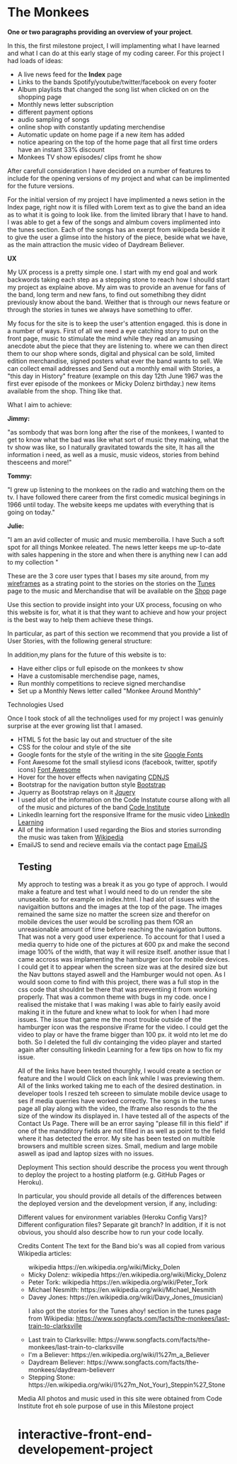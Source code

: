 <h1> The Monkees  </h1>


<b>One or two paragraphs providing an overview of your project</b>.

In this, the first milestone project, I will implamenting what I have learned and what I can do at this early stage of my coding career. 
For this project I had loads of ideas:
<ul>
<li>A live news feed for the <b>Index</b> page </li>
<li>Links to the bands Spotify/youtube/twitter/facebook on every footer</li> 
<li>Album playlists that changed the song list when clicked on on the shopping page</li> 
<li>Monthly news letter subscription</li>
<li>different payment options</li>
<li>audio sampling of songs</li>
<li>online shop with constantly updating merchendise</li>
<li>Automatic update on home page if a new item has added</li>
<li>notice apearing on the top of the home page that all first time orders have an instant 33% discount</li>
<li>Monkees TV show episodes/ clips fromt he show</li>
</ul>

<p>After carefull consideration I have decided on a number of features to include for the opening versions of my project and what can be implimented for the future versions.</p>

<p>For the initial version of my project I have implimented a news setion in the Index page, right now it is filled with Lorem text as to give the band an idea as to what it is going to look like.
from the limited library that I have to hand. I was able to get a few of the songs and almbum covers implimented into the tunes section. Each of the songs has an exerpt from wikipeda beside it to 
give the user a glimse into the history of the piece, beside what we have, as the main attraction the music video of Daydream Believer.

<b>UX</b>

<p> My UX process is a pretty simple one. I start with my end goal and work backwords taking each step as a stepping stone to reach how I shoulld start my project as explaine above. 
My aim was to provide an avenue for fans of the band, long term and new fans, to find out somethibng they didnt previously know about the band. Weither that is through our news feature or through the stories in tunes we always have something to offer.


My focus for the site is to keep the user's attention engaged. this is done in a number of ways. First of all we need a eye catching story to put on the front page, music to stimulate the mind while they read an amusing anecdote abut the piece that they are listening to. where we can then direct them to our shop where sonds, digital and physical can be sold, limited edition merchandise, signed posters
what ever the band wants to sell. We can collect email addresses and Send out a monthly email with Stories, a "this day in History" freature (example on this day 12th June 1967 was the first ever episode of the monkees or Micky Dolenz birthday.) new items available from the shop. Thing like that. </p>

What I aim to achieve:

<b>Jimmy:</b>


"as sombody that was born long after the rise of the monkees, I wanted to get to know what the bad was like what sort of music they making, what the tv show was like, so I naturally gravitated towards the site, 
It has all the information i need, as well as a music, music videos, stories from behind thesceens and more!"

<b>Tommy:</b>


"I grew up listening to the monkees on the radio and watching them on the tv. I have followed there career from the first comedic musical beginings in 1966 until today. The website keeps me updates with everything that is going on today."

<b>Julie:</b>

"I am an avid collecter of music and music memberoilia. I have Such a soft spot for all things Monkee releated. The news letter keeps me up-to-date with sales happening in the store and when there is anything new I can add to my collection "

These are the 3 core user types that I bases my site around, from my <a href="assets/Wireframes/Band website mockup.bmpr">wireframes</a> as a strating point to the stories on the stories on the <a href="tunes.html">Tunes</a> page to the music and Merchandise that will be available on the <a href="shop.html">Shop</a> page

Use this section to provide insight into your UX process, focusing on who this website is for, what it is that they want to achieve and how your project is the best way to help them achieve these things.

In particular, as part of this section we recommend that you provide a list of User Stories, with the following general structure:


In addition,my plans for the future of this website is to:

<ul>

<li>Have either clips or full episode on the monkees tv show</li>
<li>Have a customisable merchendise page, names, </li>
<li>Run monthly competitions to recieve signed merchandise</li>
<li>Set up a Monthly News letter called "Monkee Around Monthly"</li>

</ul>


Technologies Used

Once I took stock of all the technoliges used for my project I was genuinly surprise at the ever growing list that I amased. 

<ul>

<li>HTML 5 fot the basic lay out and structuer of the site</li>
<li>CSS for the colour and style of the site </li>
<li>Google fonts for the style of the writing in the site <a target = 'blank'href="https://fonts.googleapis.com/css?family=Chicle"> Google Fonts</a></li>
<li>Font Awesome fot the small styliesd icons (facebook, twitter, spotify icons) <a target = 'blank'href="https://fontawesome.com">Font Awesome</a></li>
<li>Hover for the hover effects when navigating <a target = 'blank'href="https://cdnjs.com/libraries/hover.css">CDNJS</a></li>
<li>Bootstrap for the navigation button style <a target = 'blank'href="https://getbootstrap.com/https://getbootstrap.com/">Bootstrap</a></li>
<li>Jquerry as Bootstrap relays on it <a target = 'blank'href="https://jquery.com">Jquery</a></li>
<li>I used alot of the information on the Code Instatute course allong with all of the music and pictures of the band <a target = 'blank'href="https://codeinstitute.net/">Code Institute</a></li>
<li>LinkedIn learning fort the responsive Iframe for the music video <a target = 'blank' href="https://www.linkedin.com/learning/">LinkedIn Learning</a></li>
<li>All of the information I used regarding the Bios and stories surronding the music was taken from <a target = 'blank'href="https://en.wikipedia.org/wiki/Main_Page">Wikipedia</a></li>
<li>EmailJS to send and recieve emails via the contact page <a target = 'blank'href="https://www.emailjs.com/">EmailJS</a></li>
</u>

<h2>Testing</h2>

<p>My approch to testing was a break it as you go type of approch. I would make a feature and test what I would need to do un render the site unuseable. so for example on index.html. I had alot of issues with the navigaition buttons and the images at the top of the page. The images remained the same size no matter the screen size and therefor on mobile devices the user would be scrolling pas them fOR
an unreasionable amount of time before reaching the navigation buttons. That was not a very good user experience. To account for that I used a media querry to hide one of the pictures at 600 px and make the second image 100% of the width, that way it will resize itself.
another issue that I came accross was implamenting the hamburger icon for mobile devices. I could get it to appear when the screen size was at the desired size but the Nav buttons stayed aswell and the Hamburger would not open. As I would soon come to find with this project, there was a full stop in the css code that shouldnt be there that was preventiing it from working properly. That was a common theme with bugs in my code.
once I realised the mistake that I was making I was able to fairly easily avoid making it in the future and knew what to look for when I had more issues. The issue that game me the most trouble outside of the hamburger icon was the responsive iFrame for the video. I could get the video to play or have the frame bigger than 100 px. it wold nto let me do both. So I deleted the full div containging the video player and started again 
after consulting linkedin Learning for a few tips on how to fix my issue.  </p>

All of the links have been tested thourghly, I would create a section or feature and the I would Click on each link while I was previewing them. All of the links worked taking me to each of the desired destination.
in developer tools I reszed teh screeen to simulate mobile device usage to ses if media querries have worked correctly. The songs in the tunes page all play along with the video, the Iframe also resonds to the the size of the window its displayed in. 
I have tested all of the aspects of the Contact Us Page. There will be an error saying "please fill in this field" if one of the mandditory fields are not filled in as well as point to the field where it has detected the error. 
My site has been tested on multible browsers and multible screen sizes. Small, medium and large mobile aswell as ipad and laptop sizes with no issues.

Deployment
This section should describe the process you went through to deploy the project to a hosting platform (e.g. GitHub Pages or Heroku).

In particular, you should provide all details of the differences between the deployed version and the development version, if any, including:

Different values for environment variables (Heroku Config Vars)?
Different configuration files?
Separate git branch?
In addition, if it is not obvious, you should also describe how to run your code locally.

Credits
Content
The text for the Band bio's was all copied from various Wikipedia articles:

<ul>wikipedia https://en.wikipedia.org/wiki/Micky_Dolen
<li>Micky Dolenz: wikipedia https://en.wikipedia.org/wiki/Micky_Dolenz</li>
<li>Peter Tork: wikipedia https://en.wikipedia.org/wiki/Peter_Tork</li>
<li>Michael Nesmith: https://en.wikipedia.org/wiki/Michael_Nesmith</li>
<li>Davey Jones: https://en.wikipedia.org/wiki/Davy_Jones_(musician)</li>

I also got the stories for the Tunes ahoy! section in the tunes page from Wikipedia:
https://www.songfacts.com/facts/the-monkees/last-train-to-clarksville

<li>Last train to Clarksville: https://www.songfacts.com/facts/the-monkees/last-train-to-clarksville</li>
<li>I'm a Believer: https://en.wikipedia.org/wiki/I%27m_a_Believer</li>
<li>Daydream Believer: https://www.songfacts.com/facts/the-monkees/daydream-believerr</li>
<li>Stepping Stone: https://en.wikipedia.org/wiki/(I%27m_Not_Your)_Steppin%27_Stone</li>
</ul>


Media
All photos and music used in this site were obtained from Code Institute frot eh sole purpose of use in this Milestone project

# interactive-front-end-developement-project

